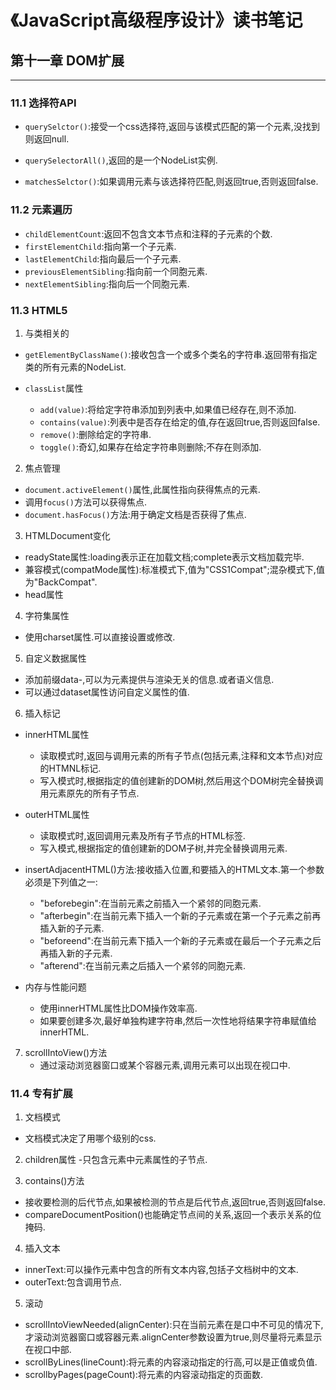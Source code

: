 # 《JavaScript高级程序设计》读书笔记 #


## 第十一章 DOM扩展 ##

---------------------
### 11.1 选择符API ###
- `querySelctor()`:接受一个css选择符,返回与该模式匹配的第一个元素,没找到则返回null.
 
- `querySelectorAll()`,返回的是一个NodeList实例.

- `matchesSelctor()`:如果调用元素与该选择符匹配,则返回true,否则返回false.

### 11.2 元素遍历 ###
- `childElementCount`:返回不包含文本节点和注释的子元素的个数.
- `firstElementChild`:指向第一个子元素.
- `lastElementChild`:指向最后一个子元素.
- `previousElementSibling`:指向前一个同胞元素.
- `nextElementSibling`:指向后一个同胞元素.

### 11.3 HTML5 ###
1. 与类相关的
  - `getElementByClassName()`:接收包含一个或多个类名的字符串.返回带有指定类的所有元素的NodeList.

  - `classList`属性
    - `add(value)`:将给定字符串添加到列表中,如果值已经存在,则不添加.
    - `contains(value)`:列表中是否存在给定的值,存在返回true,否则返回false.
    - `remove()`:删除给定的字符串.
    - `toggle()`:奇幻,如果存在给定字符串则删除;不存在则添加.

2. 焦点管理
  - `document.activeElement()`属性,此属性指向获得焦点的元素.
  - 调用`focus()`方法可以获得焦点.
  - `document.hasFocus()`方法:用于确定文档是否获得了焦点.

3. HTMLDocument变化
  - readyState属性:loading表示正在加载文档;complete表示文档加载完毕.
  - 兼容模式(compatMode属性):标准模式下,值为"CSS1Compat";混杂模式下,值为"BackCompat".
  - head属性

4. 字符集属性
  - 使用charset属性.可以直接设置或修改.

5. 自定义数据属性
  - 添加前缀data-,可以为元素提供与渲染无关的信息.或者语义信息.
  - 可以通过dataset属性访问自定义属性的值.

6. 插入标记
  - innerHTML属性
    - 读取模式时,返回与调用元素的所有子节点(包括元素,注释和文本节点)对应的HTMNL标记.
    - 写入模式时,根据指定的值创建新的DOM树,然后用这个DOM树完全替换调用元素原先的所有子节点.

  - outerHTML属性
    - 读取模式时,返回调用元素及所有子节点的HTML标签.
    - 写入模式,根据指定的值创建新的DOM子树,并完全替换调用元素.

  - insertAdjacentHTML()方法:接收插入位置,和要插入的HTML文本.第一个参数必须是下列值之一:
    - "beforebegin":在当前元素之前插入一个紧邻的同胞元素.
    - "afterbegin":在当前元素下插入一个新的子元素或在第一个子元素之前再插入新的子元素.
    - "beforeend":在当前元素下插入一个新的子元素或在最后一个子元素之后再插入新的子元素.
    - "afterend":在当前元素之后插入一个紧邻的同胞元素.

  - 内存与性能问题
    - 使用innerHTML属性比DOM操作效率高.
    - 如果要创建多次,最好单独构建字符串,然后一次性地将结果字符串赋值给innerHTML.

7. scrollIntoView()方法
    - 通过滚动浏览器窗口或某个容器元素,调用元素可以出现在视口中.

### 11.4 专有扩展 ###
1. 文档模式
  - 文档模式决定了用哪个级别的css.

2. children属性
  -只包含元素中元素属性的子节点.

3. contains()方法
  - 接收要检测的后代节点,如果被检测的节点是后代节点,返回true,否则返回false.
  - compareDocumentPosition()也能确定节点间的关系,返回一个表示关系的位掩码.

4. 插入文本
  - innerText:可以操作元素中包含的所有文本内容,包括子文档树中的文本.
  - outerText:包含调用节点.

5. 滚动
  - scrollIntoViewNeeded(alignCenter):只在当前元素在是口中不可见的情况下,才滚动浏览器窗口或容器元素.alignCenter参数设置为true,则尽量将元素显示在视口中部.
  - scrollByLines(lineCount):将元素的内容滚动指定的行高,可以是正值或负值.
  - scrollbyPages(pageCount):将元素的内容滚动指定的页面数.

